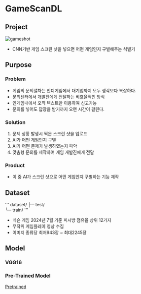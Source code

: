 # GameScanDL

## Project

![gameshot](https://github.com/user-attachments/assets/0cd2268c-36a9-40f0-ae28-bf590ce66b3b)

- CNN기반 게임 스크린 샷을 넣으면 어떤 게임인지 구별해주는 식별기

## Purpose
### Problem
- 게임의 문의절차는 인디게임에서 대기업까지 모두 생각보다 복잡하다.
- 문의센터에서 개발진에게 전달하는 비효율적인 방식
- 인게임내에서 오직 텍스트만 이용하여 신고가능
- 문의를 넣어도 답장을 받기까지 오랜 시간이 걸린다.

### Solution
1. 문제 상황 발생시 찍은 스크린 샷을 업로드
2. AI가 어떤 게임인지 구별
3. AI가 어떤 문제가 발생하였는지 파악
4. 맞춤형 문의를 제작하여 게임 개발진에게 전달

### Product
- 이 중 AI가 스크린 샷으로 어떤 게임인지 구별하는 기능 제작

## Dataset
'''
dataset/
├─ test/  
└─ train/
'''

- 넥슨 게임 2024년 7월 기준 피시방 점유율 상위 12가지 
- 무작위 게임플레이 영상 수집
- 이미지 종류당 최저943장 ~ 최대2245장

## Model
### VGG16
### Pre-Trained Model
[Pretrained](https://drive.google.com/file/d/1Pzn0DTHbficggTykcDGUOAtCZaYYZ8cm/view?usp=drive_link)